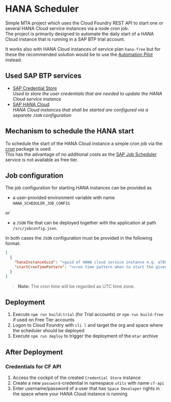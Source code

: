 # HANA Scheduler

Simple MTA project which uses the Cloud Foundry REST API to start one or several HANA Cloud service instances via a node cron job.  
The project is primarily designed to automate the daily start of a HANA Cloud instance that is running in a  SAP BTP trial account.

It works also with HANA Cloud instances of service plan `hana-free` but for these the recommended solution would be to use 
the [Automation Pilot](https://discovery-center.cloud.sap/serviceCatalog/automation-pilot?region=all) instead.

## Used SAP BTP services

- [SAP Credential Store](https://discovery-center.cloud.sap/serviceCatalog/credential-store?region=all)  
  *Used to store the user credentials that are needed to update the HANA Cloud service instance*
- [SAP HANA Cloud](https://discovery-center.cloud.sap/serviceCatalog/sap-hana-cloud?region=all&tab=feature)  
  *HANA Cloud instances that shall be started are configured via a separate `JSON` configuration*

## Mechanism to schedule the HANA start

To schedule the start of the HANA Cloud instance a simple cron job via the [cron](https://npmjs.org/cron) package is used.  
This has the advantage of no additional costs as the [SAP Job Scheduler](https://) service is not available as free tier.

## Job configuration

The job configuration for starting HANA instances can be provided as  

- a user-provided environment variable with name `HANA_SCHEDULER_JOB_CONFIG`

or

- a `JSON` file that can be deployed together with the application at path `/src/jobconfig.json`.

In both cases the `JSON` configuration must be provided in the following format:

```json
[
  {
    "hanaInstanceGuid": "<guid of HANA cloud service instance e.g. a789a432-0aac-42e3-a0cf-5a33a6a4e585>",
    "startCronTimePattern": "<cron time pattern when to start the given HANA instance - e.g. 0 0 7 * * *>"
  }
]
```

> **Note**: The cron time will be regarded as UTC time zone.

## Deployment

1. Execute `npm run build:trial` (for Trial accounts) or `npm run build:free` if used on Free Tier accounts
2. Logon to Cloud Foundry with `cli l` and target the org and space where the scheduler should be deployed
3. Execute `npm run deploy` to trigger the deployment of the `mtar` archive

## After Deployment

### Credentials for CF API

1. Access the cockpit of the created `Credential Store` instance
2. Create a new `password`-credential in namespace `utils` with name `cf-api`
3. Enter username/password of a user that has `Space Developer` rights in the space where your HANA Cloud instance is running
